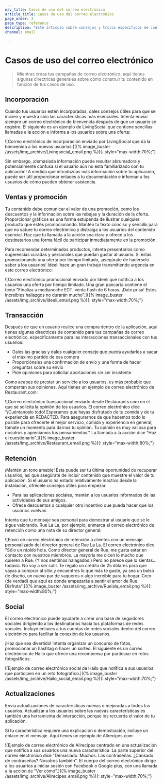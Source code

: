 ```yaml
---
nav_title: Casos de uso del correo electrónico
article_title: Casos de uso del correo electrónico
page_order: 3
page_type: reference
description: "Este artículo cubre consejos y trucos específicos de contenido para varios casos de uso del correo electrónico."
channel: email

---
```


# Casos de uso del correo electrónico

> Mientras creas tus campañas de correo electrónico, aquí tienes algunas directrices generales sobre cómo construir tu contenido en función de tus casos de uso.

## Incorporación

Cuando tus usuarios estén incorporados, dales consejos útiles para que se inicien y muestra sólo las características más esenciales. Intenta enviar siempre un correo electrónico de bienvenida después de que un usuario se registre. El siguiente es un ejemplo de LivingSocial que contiene sencillas llamadas a la acción e informa a los usuarios sobre una oferta:

\![Correo electrónico de incorporación enviado por LivingSocial que da la bienvenida a los nuevos usuarios.]({% image_buster /assets/img_archive/Livingsocial_email.png %}){: style="max-width:70%;"}

Sin embargo, ¡demasiada información puede resultar abrumadora y potencialmente confusa si el usuario aún no está familiarizado con tu aplicación! A medida que introduzcas más información sobre tu aplicación, puede ser útil proporcionar enlaces a tu documentación e informar a los usuarios de cómo pueden obtener asistencia.

## Ventas y promoción

Tu contenido debe comunicar el valor de una promoción, como los descuentos y la información sobre las rebajas y la duración de la oferta. Proporcionar gráficos es una forma estupenda de ilustrar cualquier producto que estés promocionando. Mantén tu texto conciso y sencillo para que no sature tu correo electrónico y distraiga a los usuarios del contenido esencial. Haz que tu llamada a la acción sea clara y ofrece a los destinatarios una forma fácil de participar inmediatamente en la promoción.

Para recomendar determinados productos, intenta presentarlos como sugerencias curadas y personales que puedan gustar al usuario. Si estás promocionando una oferta por tiempo limitado, ¡asegúrate de hacérselo saber a los usuarios! Ideeli hace un gran trabajo transmitiendo urgencia en este correo electrónico:

\![Correo electrónico promocional enviado por Ideeli que notifica a los usuarios una oferta por tiempo limitado. Una gran pancarta contiene el texto "Finaliza a medianoche EDT. venta flash de 6 horas. ¡Date prisa! Estos increíbles hallazgos no durarán mucho".]({% image_buster /assets/img_archive/Ideeli_email.png %}){: style="max-width:70%;"}

## Transacción

Después de que un usuario realice una compra dentro de la aplicación, aquí tienes algunas directrices de contenido para tus campañas de correo electrónico, específicamente para las interacciones transaccionales con tus usuarios:
- Dales las gracias y dales cualquier consejo que pueda ayudarles a sacar el máximo partido de esa compra 
- Proporciónales una confirmación de envío y una forma de hacer preguntas sobre su envío
- Pide opiniones para solicitar aportaciones sin ser insistente

Como acabas de prestar un servicio a los usuarios, es más probable que compartan sus opiniones. Aquí tienes un ejemplo de correo electrónico de Restaurant.com:

\![Correo electrónico transaccional enviado desde Restaurants.com en el que se solicita la opinión de los usuarios. El correo electrónico dice "¡Cuéntanoslo todo! Esperamos que hayas disfrutado de tu comida y de tu experiencia en REDACTED. Para asegurarnos de que hacemos todo lo posible para ofrecerte el mejor servicio, comida y experiencia en general, tómate un momento para darnos tu opinión. Tu opinión es muy valiosa para nosotros y apreciamos tus pensamientos." La llamada a la acción dice "Haz el cuestionario".]({% image_buster /assets/img_archive/Restaurant_email.png %}){: style="max-width:80%;"}

## Retención

¡Mantén un tono amable! Esta puede ser tu última oportunidad de recuperar usuarios, así que asegúrate de incluir contenido que muestre el valor de tu aplicación. Si el usuario ha estado relativamente inactivo desde la instalación, ofrécele consejos útiles para empezar.

- Para las aplicaciones sociales, mantén a los usuarios informados de las actividades de sus amigos.
- Ofrece descuentos o cualquier otro incentivo que pueda hacer que los usuarios vuelvan.

Intenta que tu mensaje sea personal para demostrar al usuario que se le sigue valorando. Rue La La, por ejemplo, enmarca el correo electrónico de retención como una nota de su director general:

\![Envío de correo electrónico de retención a clientes con un mensaje personalizado del director general de Rue La La. El correo electrónico dice "Sólo un rápido hola. Como director general de Rue, me gusta estar en contacto con nuestros miembros. La mayoría me dicen lo mucho que quieren a Rue. (Y nos sentimos halagados.) Pero no parece que lo sientas... todavía. No voy a ser sutil. Te regalo un crédito de 25 dólares para que vayas a comprar al sitio y encuentres lo que más te guste, ya sea un bolso de diseño, un nuevo par de vaqueros o algo increíble para tu hogar. Creo (de verdad) que aquí es donde empezarás a sentir el amor de Rue. Disfruta".]({% image_buster /assets/img_archive/Ruelala_email.png %}){: style="max-width:80%;"}

## Social

El correo electrónico puede ayudarte a crear una base de seguidores sociales dirigiendo a los destinatarios hacia tus plataformas de redes sociales. Incluye enlaces a tus cuentas de redes sociales dentro del correo electrónico para facilitar la conexión de los usuarios.

¡Haz que sea divertido! Intenta organizar un concurso de fotos, promocionar un hashtag o hacer un sorteo. El siguiente es un correo electrónico de Hailo que ofrece una recompensa por participar en retos fotográficos:

\![Ejemplo de correo electrónico social de Hailo que notifica a sus usuarios que participen en un reto fotográfico.]({% image_buster /assets/img_archive/Hailo_social_email.png %}){: style="max-width:70%;"}

## Actualizaciones

Envía actualizaciones de características nuevas o mejoradas a todos tus usuarios. Actualizar a los usuarios sobre las nuevas características es también una herramienta de interacción, porque les recuerda el valor de tu aplicación.

Si tu característica requiere una explicación o demostración, incluye un enlace en el mensaje. Aquí tienes un ejemplo de Allrecipes.com:

\![Ejemplo de correo electrónico de Allrecipes centrado en una actualización que notifica a sus usuarios una nueva característica. La parte superior del correo electrónico dice "Demasiado. Muchos. Las contraseñas. ¿Cansado de contraseñas? Nosotros también". El cuerpo del correo electrónico dirige a los usuarios a iniciar sesión con Facebook o Google plus, con una llamada a la acción de "Ver cómo".]({% image_buster /assets/img_archive/Allrecipes_email.png %}){: style="max-width:70%;"}


